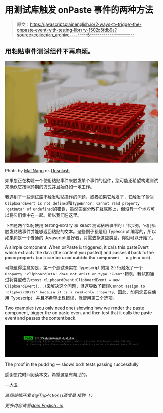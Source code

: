 # 用测试库触发 onPaste 事件的两种方法

> 原文：<https://javascript.plainenglish.io/2-ways-to-trigger-the-onpaste-event-with-testing-library-1502c5fdb9e?source=collection_archive---------5----------------------->

## 用粘贴事件测试组件不再麻烦。

![](img/1cf80d1f3865b08e8963dded2f60f093.png)

Photo by [Mat Napo](https://unsplash.com/@matnapo?utm_source=medium&utm_medium=referral) on [Unsplash](https://unsplash.com?utm_source=medium&utm_medium=referral)

如果您正在构建一个使用粘贴事件来触发某个事件的组件，您可能还希望构建测试来确保它按照预期的方式并且始终如一地工作。

我遇到了一些测试库不触发粘贴操作的问题，或者如果它触发了，它触发了类似`ClipboardEvent is not defined`和`TypeError: Cannot read property 'getData' of undefined`的错误，虽然答案分散在互联网上，但没有一个地方可以将它们集中在一起。所以我们在这里。

下面是两个如何使用 testing-library 和 React 测试粘贴事件的工作示例，它们都触发粘贴事件并能够返回粘贴的文本。这些例子都是用 Typescript 编写的，所以如果你是一个普通的 Javascript 爱好者，只需去掉这些类型，你就可以开始了。

A simple component. When onPaste is triggered, it calls this.pasteEvent which extracts the data (the content you pasted) and passes it back to the paste property (so it can be used outside the component — e.g in a test).

可能值得注意的是，第一个测试确实在 Typescript 的第 20 行触发了一个`Property 'clipboardData' does not exist on type 'Event'`错误。我试图通过将类型改为`const clipboardEvent:ClipboardEvent = new ClipboardEvent(...)`来解决这个问题，但这导致了错误`Cannot assign to 'clipboardData' because it is a read-only property`。因此，如果您正在使用 Typescript，并且不希望出现错误，就使用第二个选项。

Two examples (you only need one) showing how we render the paste component, trigger the on paste event and then test that it calls the paste event and passes the content back.

![](img/8a444d536618490a74b44b6e5a5c22c0.png)

The proof in the pudding — shows both tests passing successfully

感谢您花时间阅读本文。希望这是有帮助的。

—大卫

*高级前端开发者@*[*TripActions*](https://tripactions.com/)*(通常是* [*招聘*](https://grnh.se/cbeb241d1) *！)*

*更多内容请看*[*plain English . io*](http://plainenglish.io/)